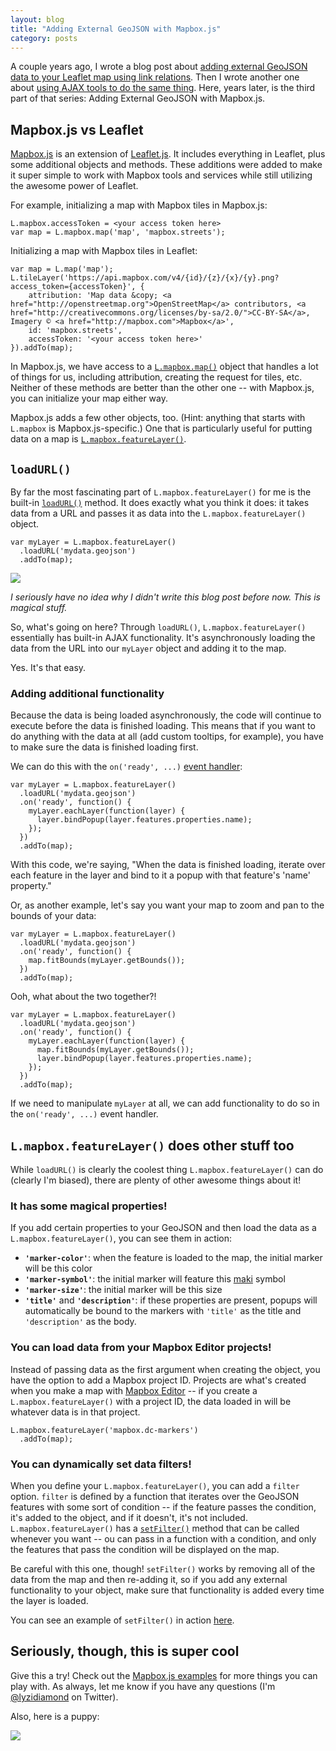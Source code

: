 ```yaml
---
layout: blog
title: "Adding External GeoJSON with Mapbox.js"
category: posts
---
```


A couple years ago, I wrote a blog post about [adding external GeoJSON data to your Leaflet map using link relations](http://lyzidiamond.com/posts/osgeo-august-meeting/). Then I wrote another one about [using AJAX tools to do the same thing](http://lyzidiamond.com/posts/external-geojson-and-leaflet-the-other-way/). Here, years later, is the third part of that series: Adding External GeoJSON with Mapbox.js.

## Mapbox.js vs Leaflet

[Mapbox.js](https://mapbox.com/mapbox.js) is an extension of [Leaflet.js](https://leafletjs.com). It includes everything in Leaflet, plus some additional objects and methods. These additions were added to make it super simple to work with Mapbox tools and services while still utilizing the awesome power of Leaflet.

For example, initializing a map with Mapbox tiles in Mapbox.js:

```
L.mapbox.accessToken = <your access token here>
var map = L.mapbox.map('map', 'mapbox.streets');
```

Initializing a map with Mapbox tiles in Leaflet:

```
var map = L.map('map');
L.tileLayer('https://api.mapbox.com/v4/{id}/{z}/{x}/{y}.png?access_token={accessToken}', {
    attribution: 'Map data &copy; <a href="http://openstreetmap.org">OpenStreetMap</a> contributors, <a href="http://creativecommons.org/licenses/by-sa/2.0/">CC-BY-SA</a>, Imagery © <a href="http://mapbox.com">Mapbox</a>',
    id: 'mapbox.streets',
    accessToken: '<your access token here>'
}).addTo(map);
```

In Mapbox.js, we have access to a [`L.mapbox.map()`](https://www.mapbox.com/mapbox.js/api/v2.2.2/l-mapbox-map/) object that handles a lot of things for us, including attribution, creating the request for tiles, etc. Neither of these methods are better than the other one -- with Mapbox.js, you can initialize your map either way.

Mapbox.js adds a few other objects, too. (Hint: anything that starts with `L.mapbox` is Mapbox.js-specific.) One that is particularly useful for putting data on a map is [`L.mapbox.featureLayer()`](https://www.mapbox.com/mapbox.js/api/v2.2.2/l-mapbox-featurelayer/).

## `loadURL()`

By far the most fascinating part of `L.mapbox.featureLayer()` for me is the built-in [`loadURL()`](https://www.mapbox.com/mapbox.js/api/v2.2.2/l-mapbox-featurelayer/#section-featurelayer-loadurl) method. It does exactly what you think it does: it takes data from a URL and passes it as data into the `L.mapbox.featureLayer()` object.

```
var myLayer = L.mapbox.featureLayer()
  .loadURL('mydata.geojson')
  .addTo(map);
```

![](http://i.giphy.com/DqSw5gyRQ5yPC.gif)

_I seriously have no idea why I didn't write this blog post before now. This is magical stuff._

So, what's going on here? Through `loadURL()`, `L.mapbox.featureLayer()` essentially has built-in AJAX functionality. It's asynchronously loading the data from the URL into our `myLayer` object and adding it to the map.

Yes. It's that easy.

### Adding additional functionality

Because the data is being loaded asynchronously, the code will continue to execute before the data is finished loading. This means that if you want to do anything with the data at all (add custom tooltips, for example), you have to make sure the data is finished loading first.

We can do this with the `on('ready', ...)` [event handler](https://www.mapbox.com/mapbox.js/api/v2.2.2/l-events/):

```
var myLayer = L.mapbox.featureLayer()
  .loadURL('mydata.geojson')
  .on('ready', function() {
    myLayer.eachLayer(function(layer) {
      layer.bindPopup(layer.features.properties.name);
    });
  })
  .addTo(map);
```

With this code, we're saying, "When the data is finished loading, iterate over each feature in the layer and bind to it a popup with that feature's 'name' property."

Or, as another example, let's say you want your map to zoom and pan to the bounds of your data:

```
var myLayer = L.mapbox.featureLayer()
  .loadURL('mydata.geojson')
  .on('ready', function() {
    map.fitBounds(myLayer.getBounds());
  })
  .addTo(map);
```

Ooh, what about the two together?!

```
var myLayer = L.mapbox.featureLayer()
  .loadURL('mydata.geojson')
  .on('ready', function() {
    myLayer.eachLayer(function(layer) {
      map.fitBounds(myLayer.getBounds());
      layer.bindPopup(layer.features.properties.name);
    });
  })
  .addTo(map);
```

If we need to manipulate `myLayer` at all, we can add functionality to do so in the `on('ready', ...)` event handler.

## `L.mapbox.featureLayer()` does other stuff too

While `loadURL()` is clearly the coolest thing `L.mapbox.featureLayer()` can do (clearly I'm biased), there are plenty of other awesome things about it!

### It has some magical properties!

If you add certain properties to your GeoJSON and then load the data as a `L.mapbox.featureLayer()`, you can see them in action:

- **`'marker-color'`**: when the feature is loaded to the map, the initial marker will be this color
- **`'marker-symbol'`**: the initial marker will feature this [maki](https://mapbox.com/maki) symbol
- **`'marker-size'`**: the initial marker will be this size
- **`'title'`** and **`'description'`**: if these properties are present, popups will automatically be bound to the markers with `'title'` as the title and `'description'` as the body.

### You can load data from your Mapbox Editor projects!

Instead of passing data as the first argument when creating the object, you have the option to add a Mapbox project ID. Projects are what's created when you make a map with [Mapbox Editor](https://mapbox.com/editor) -- if you create a `L.mapbox.featureLayer()` with a project ID, the data loaded in will be whatever data is in that project.

```
L.mapbox.featureLayer('mapbox.dc-markers')
  .addTo(map);
```

### You can dynamically set data filters!

When you define your `L.mapbox.featureLayer()`, you can add a `filter` option. `filter` is defined by a function that iterates over the GeoJSON features with some sort of condition -- if the feature passes the condition, it's added to the object, and if it doesn't, it's not included. `L.mapbox.featureLayer()` has a [`setFilter()`](https://www.mapbox.com/mapbox.js/api/v2.2.2/l-mapbox-featurelayer/#section-featurelayer-setfilter) method that can be called whenever you want -- ou can pass in a function with a condition, and only the features that pass the condition will be displayed on the map.

Be careful with this one, though! `setFilter()` works by removing all of the data from the map and then re-adding it, so if you add any external functionality to your object, make sure that functionality is added every time the layer is loaded.

You can see an example of `setFilter()` in action [here](https://www.mapbox.com/mapbox.js/example/v1.0.0/multiple-marker-filters/).

## Seriously, though, this is super cool

Give this a try! Check out the [Mapbox.js examples](https://www.mapbox.com/mapbox.js/example/v1.0.0/) for more things you can play with. As always, let me know if you have any questions (I'm [@lyzidiamond](https://twitter.com/lyzidiamond) on Twitter).

Also, here is a puppy:

![](http://i.giphy.com/toBi1QFDo6xAk.gif)
